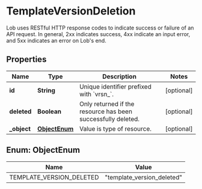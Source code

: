 

# TemplateVersionDeletion

Lob uses RESTful HTTP response codes to indicate success or failure of an API request. In general, 2xx indicates success, 4xx indicate an input error, and 5xx indicates an error on Lob's end.

## Properties

Name | Type | Description | Notes
------------ | ------------- | ------------- | -------------
**id** | **String** | Unique identifier prefixed with &#x60;vrsn_&#x60;. |  [optional]
**deleted** | **Boolean** | Only returned if the resource has been successfully deleted. |  [optional]
**_object** | [**ObjectEnum**](#ObjectEnum) | Value is type of resource. |  [optional]



## Enum: ObjectEnum

Name | Value
---- | -----
TEMPLATE_VERSION_DELETED | &quot;template_version_deleted&quot;



